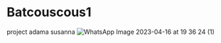 # Batcouscous1
project adama susanna 
![WhatsApp Image 2023-04-16 at 19 36 24 (1)](https://github.com/adama003/Batcouscous1/assets/128383731/92e82cb6-8140-44cb-a613-c749e352f5ab)
